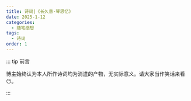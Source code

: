 ```yaml
---
title: 诗词|《长久意·琴思忆》
date: 2025-1-12
categories: 
  - 随笔感想
tags: 
  - 诗词
order: 1
---
```


::: tip 前言

 博主始终认为本人所作诗词均为消遣的产物，无实际意义。请大家当作笑话来看😶。

:::



<poem t="《长久意·琴思忆》" :p="[
  '秋风清高携落叶，流云随愁遮归雁',
  '昏霞相思半川水，暮色凝结一场寒',
  '杨柳倚石拂青丝，信手续抹晚风弹',
  '淡妆红樱桃花羞，应邀天庭蟠桃宴',
  '寄情飞鸟青云间，鱼雁墨白不值钱',
  '星醒沉浮长河月，垂柯倾语听君言',
  '高山流水逢知己，故人掩笑复琴弦',
  '欲弄横笛晚落花，迟曲何似在人间'
]"/>
